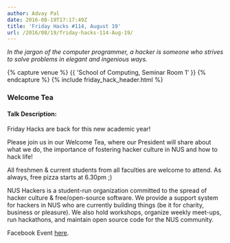```yaml
---
author: Advay Pal
date: 2016-08-19T17:17:49Z
title: 'Friday Hacks #114, August 19'
url: /2016/08/19/friday-hacks-114-Aug-19/
---
```


<em>In the jargon of the computer programmer, a hacker is someone who strives to solve problems in elegant and ingenious ways.</em>

{% capture venue %}
    {{ 'School of Computing, Seminar Room 1' }}
{% endcapture %}
{% include friday_hack_header.html %}


### Welcome Tea

#### Talk Description:

Friday Hacks are back for this new academic year! 

Please join us in our Welcome Tea, where our President will share about what we do, the importance of fostering hacker culture in NUS and how to hack life!

All freshmen & current students from all faculties are welcome to attend. As always, free pizza starts at 6.30pm ;)

NUS Hackers is a student-run organization committed to the spread of hacker culture & free/open-source software. We provide a support system for hackers in NUS who are currently building things (be it for charity, business or pleasure). We also hold workshops, organize weekly meet-ups, run hackathons, and maintain open source code for the NUS community.

Facebook Event [here](https://www.facebook.com/events/1763956070547370/).

